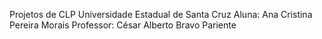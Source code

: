 
Projetos de CLP
Universidade Estadual de Santa Cruz
Aluna: Ana Cristina Pereira Morais
Professor: César Alberto Bravo Pariente

